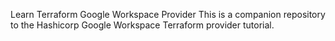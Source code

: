 Learn Terraform Google Workspace Provider
This is a companion repository to the Hashicorp Google Workspace Terraform provider tutorial.
